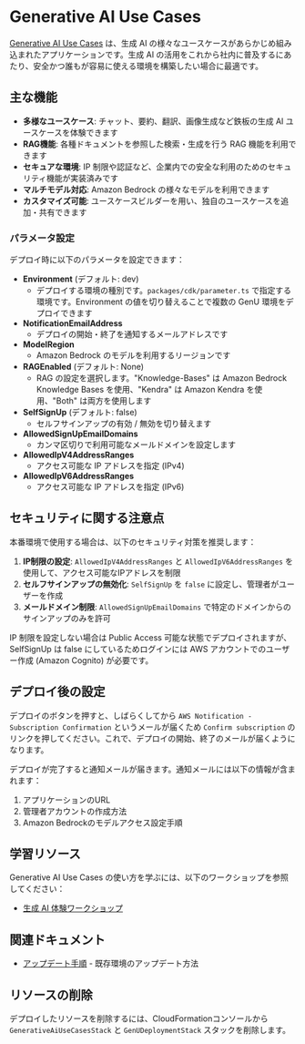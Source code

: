 # Generative AI Use Cases

[Generative AI Use Cases](https://github.com/aws-samples/generative-ai-use-cases-jp) は、生成 AI の様々なユースケースがあらかじめ組み込まれたアプリケーションです。生成 AI の活用をこれから社内に普及するにあたり、安全かつ誰もが容易に使える環境を構築したい場合に最適です。

## 主な機能

- **多様なユースケース**: チャット、要約、翻訳、画像生成など鉄板の生成 AI ユースケースを体験できます
- **RAG機能**: 各種ドキュメントを参照した検索・生成を行う RAG 機能を利用できます
- **セキュアな環境**: IP 制限や認証など、企業内での安全な利用のためのセキュリティ機能が実装済みです
- **マルチモデル対応**: Amazon Bedrock の様々なモデルを利用できます
- **カスタマイズ可能**: ユースケースビルダーを用い、独自のユースケースを追加・共有できます

### パラメータ設定

デプロイ時に以下のパラメータを設定できます：

* **Environment** (デフォルト: dev)
    * デプロイする環境の種別です。`packages/cdk/parameter.ts` で指定する環境です。Environment の値を切り替えることで複数の GenU 環境をデプロイできます
* **NotificationEmailAddress**
    * デプロイの開始・終了を通知するメールアドレスです
* **ModelRegion**
    * Amazon Bedrock のモデルを利用するリージョンです
* **RAGEnabled** (デフォルト: None)
    * RAG の設定を選択します。"Knowledge-Bases" は Amazon Bedrock Knowledge Bases を使用、"Kendra" は Amazon Kendra を使用、"Both" は両方を使用します
* **SelfSignUp** (デフォルト: false)
    * セルフサインアップの有効 / 無効を切り替えます
* **AllowedSignUpEmailDomains**
    * カンマ区切りで利用可能なメールドメインを設定します
* **AllowedIpV4AddressRanges**
    * アクセス可能な IP アドレスを指定 (IPv4)
* **AllowedIpV6AddressRanges**
    * アクセス可能な IP アドレスを指定 (IPv6)

## セキュリティに関する注意点

本番環境で使用する場合は、以下のセキュリティ対策を推奨します：

1. **IP制限の設定**: `AllowedIpV4AddressRanges` と `AllowedIpV6AddressRanges` を使用して、アクセス可能なIPアドレスを制限
2. **セルフサインアップの無効化**: `SelfSignUp` を `false` に設定し、管理者がユーザーを作成
3. **メールドメイン制限**: `AllowedSignUpEmailDomains` で特定のドメインからのサインアップのみを許可

IP 制限を設定しない場合は Public Access 可能な状態でデプロイされますが、SelfSignUp は false にしているためログインには AWS アカウントでのユーザー作成 (Amazon Cognito) が必要です。

## デプロイ後の設定

デプロイのボタンを押すと、しばらくしてから `AWS Notification - Subscription Confirmation` というメールが届くため `Confirm subscription` のリンクを押してください。これで、デプロイの開始、終了のメールが届くようになります。

デプロイが完了すると通知メールが届きます。通知メールには以下の情報が含まれます：

1. アプリケーションのURL
2. 管理者アカウントの作成方法
3. Amazon Bedrockのモデルアクセス設定手順

## 学習リソース

Generative AI Use Cases の使い方を学ぶには、以下のワークショップを参照してください：

* [生成 AI 体験ワークショップ](https://catalog.workshops.aws/generative-ai-use-cases-jp)

## 関連ドキュメント

- [アップデート手順](generative-ai-use-cases-update.md) - 既存環境のアップデート方法

## リソースの削除

デプロイしたリソースを削除するには、CloudFormationコンソールから `GenerativeAiUseCasesStack` と `GenUDeploymentStack` スタックを削除します。
